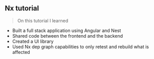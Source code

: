 ## Nx tutorial

> On this tutorial I learned

- Built a full stack application using Angular and Nest
- Shared code between the frontend and the backend
- Created a UI library
- Used Nx dep graph capabilities to only retest and rebuild what is affected
